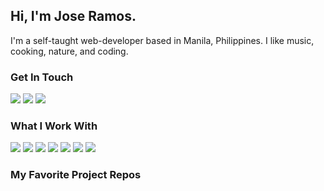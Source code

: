 ## Hi, I'm Jose Ramos.

I'm a self-taught web-developer based in Manila, Philippines. I like music, cooking, nature, and coding. 

### Get In Touch

<a href="mailto:engrjvramos@gmail.com"><img src="https://img.shields.io/badge/Gmail-D14836?style=for-the-badge&logo=gmail&logoColor=white"></a> <a href="https://www.linkedin.com/in/jose-roberto-ramos-7702b1131/" target="_blank"><img src="https://img.shields.io/badge/LinkedIn-0077B5?style=for-the-badge&logo=linkedin&logoColor=white"></a> <a href="#" target="_blank"><img src="https://img.shields.io/badge/portfolio-0A0A0A?style=for-the-badge&logo=dev.to&logoColor=white"></a> 

### What I Work With

<img src="https://img.shields.io/badge/HTML5-E34F26?style=for-the-badge&logo=html5&logoColor=white"> <img src="https://img.shields.io/badge/CSS3-1572B6?style=for-the-badge&logo=css3&logoColor=white"> <img src="https://img.shields.io/badge/JavaScript-F7DF1E?style=for-the-badge&logo=javascript&logoColor=black"> <img src="https://img.shields.io/badge/SASS-hotpink.svg?style=for-the-badge&logo=SASS&logoColor=white" /> <img src="https://img.shields.io/badge/React-20232A?style=for-the-badge&logo=react&logoColor=61DAFB"> <img src="https://img.shields.io/badge/figma-%23F24E1E.svg?style=for-the-badge&logo=figma&logoColor=white"> <img src="https://img.shields.io/badge/Visual%20Studio%20Code-0078d7.svg?style=for-the-badge&logo=visual-studio-code&logoColor=white">

### My Favorite Project Repos





